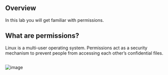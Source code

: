 ## Overview

In this lab you will get familiar with permissions. 

## What are permissions?

Linux is a multi-user operating system. Permissions act as a security mechanism to prevent people from accessing each other’s confidential files. 

##

![image](https://user-images.githubusercontent.com/109482212/179657964-be2d9f70-a0bf-42c4-b203-4e65bbabafc8.png)
